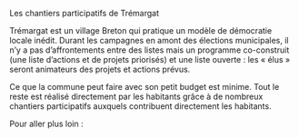 Les chantiers participatifs de Trémargat

Trémargat est un village Breton qui pratique un modèle de démocratie locale inédit.
Durant les campagnes en amont des élections municipales, il n’y a pas d’affrontements entre des listes mais un programme co-construit (une liste d’actions et de projets priorisés) et une liste ouverte : les « élus » seront animateurs des projets et actions prévus.

Ce que la commune peut faire avec son petit budget est minime. Tout le reste est réalisé directement par les habitants grâce à de nombreux chantiers participatifs auxquels contribuent directement les habitants.

Pour aller plus loin :

